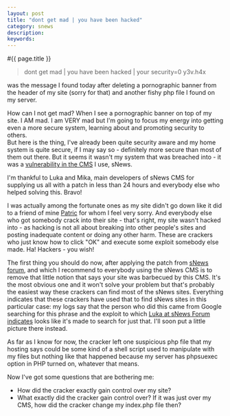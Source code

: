 ```yaml
---
layout: post
title: "dont get mad | you have been hacked"
category: snews
description: 
keywords: 
---
```


#{{ page.title }}

<blockquote>dont get mad | you have been hacked | your security=0 y3v.h4x</blockquote> was the message I found today after deleting a pornographic banner from the header of my site (sorry for that) and another fishy php file I found on my server.

How can I not get mad? When I see a pornographic banner on top of my site. I AM mad. I am VERY mad but I'm going to focus my energy into getting even a more secure system, learning about and promoting security to others.<br />
But here is the thing, I've already been quite security aware and my home system is quite secure, if I may say so - definitely more secure than most of them out there. But it seems it wasn't my system that was breached into - it was a <a href="http://www.solucija.com/forum/viewtopic.php?id=2976" onclick="javascript:urchinTracker('/outgoing/solucija_com_forum');">vulnerability in the CMS</a> I use, sNews.

I'm thankful to Luka and Mika, main developers of sNews CMS for supplying us all with a patch in less than 24 hours and everybody else who helped solving this. Bravo!

<!--div style="float:right; margin-left:17px; margin-down:30px; margin-up:5px;"><script type="text/javascript"><!--
 google_ad_client = "pub-963479277638815"9;
google_ad_width = 336;

google_ad_height = 280;

google_ad_format = "336x280_as";

google_ad_type = "image";

//2007-01-30: HackMiddlerightLRectangleImg

google_ad_channel = "7005429262";
//--></script-->
 <!--script type="text/javascript"
 src="../../../../pagead2.googlesyndication.com/pagead/show_ads.js"> 
 </script></div-->

I was actually among the fortunate ones as my site didn't go down like it did to a friend of mine <a href="http://p-ahlqvist.com/" onclick="javascript:urchinTracker('/outgoing/p-ahlqvist_com');">Patric</a> <!-- this page no longer exists - contact Patric <a href="http://p-ahlqvist.com/home/defacement-on-pahlqvistcom/">Patric</a> --> for whom I feel very sorry. And everybody else who got somebody crack into their site - that's right, my site wasn't hacked into - as hacking is not all about breaking into other people's sites and posting inadequate content or doing any other harm. These are crackers who just know how to click "OK" and execute some exploit somebody else made. Ha! Hackers - you wish!

The first thing you should do now, after applying the patch from <a href="http://www.solucija.com/forum/viewtopic.php?id=2976" onclick="javascript:urchinTracker('/outgoing/solucija_com_forum');">sNews forum</a>, and which I recommend to everybody using the sNews CMS is to remove that little notion that says your site was barbecued by this CMS. It's the most obvious one and it won't solve your problem but that's probably the easiest way these crackers can find most of the sNews sites. Everything indicates that these crackers have used that to find sNews sites in this particular case: my logs say that the person who did this came from Google searching for this phrase and the exploit to which <a href="http://www.solucija.com/forum/viewtopic.php?pid=21036#p21036" onclick="javascript:urchinTracker('/outgoing/solucija_com_forum');">Luka at sNews Forum indicates</a> looks like it's made to search for just that. I'll soon put a little picture there instead.

As far as I know for now, the cracker left one suspicious php file that my hosting says could be some kind of a shell script used to manipulate with my files but nothing like that happened because my server has phpsuexec option in PHP turned on, whatever that means.

Now I've got some questions that are bothering me:
<ul><li>How did the cracker exactly gain control over my site?</li>
<li>What exactly did the cracker gain control over? If it was just over my CMS, how did the cracker change my index.php file then?</li></ul>

<!--div id="comments">
    <div class="comment"><p class="date"><p><a href="http://www.frdk.com/" title="http://www.frdk.com" rel="nofollow">Fred K</a>  on <a id="Comment1" name="Comment1" title="Comment 1"></a>January 15, 2007:</p><p>Dom,<br />
    I had the same problem and I agree with your point of view. These crackheads are fishing for attention, like any 5-year old and unfortunately they&#39;re getting what they want from us... But how can we <em>not</em> get mad? If they really wanted to alert us of a potential security flaw in sNews, gosh, all they had to do was post a comment on our sites to that effect or, even better, send us an email. Did they? Nah, they egged us instead. And then <em>ask us not to get pissed off</em>. Which is typical 5-year old behaviour.<br />
    <br />
    Sorry you got cracked, man.<br />
    /agentS</p></div>

    <div class="comment"><p class="date"><p>albert on <a id="Comment2" name="Comment2" title="Comment 2"></a>January 15, 2007:</p><p>Hi Dom<br />
    <br />
    Sorry to hear that your site had been cracked.<br />
    Gald the luka a Mika are on the ball with getting the fix done asap.<br />
    <br />
    if you want to find out more you can go here:<br />
    http://www.securityfocus.com/bid/22025/info</p></div>

    <div class="comment"><p class="date"><p><a href="http://p-ahlqvist.com/" title="http://p-ahlqvist.com" rel="nofollow">Patric</a>  on <a id="Comment3" name="Comment3" title="Comment 3"></a>January 31, 2007:</p><p>Hey, mate...<br />
    <br />
    ;) .. Well, no need to comment really. They&#39;re asses, period.<br />
    Was just curious as to weather you did upload a favicon... Hehe... You mentioned that on my site a few days back...<br />
    <br />
    Btw, I&#39;m gonna steal this font for my new layout/design. It rocks.<br />
    <br />
    Have a good one, Dom.</p></div>

    <div class="comment"><p class="date"><p><a href="http://domdelimar.com/" title="http://domdelimar.com/" rel="nofollow">Dom</a>  on <a id="Comment4" name="Comment4" title="Comment 4"></a>February 02, 2007:</p><p><p>Hi Patric!<br />
    <br />
    Ditto! (about these crackers)</p>

    <p>Regarding the favicon - didn&#39;t have time to do it this week - I&#39;m really inexperienced with graphics and these complex digital graphic applications so we&#39;ll see what I will make out of my first try... hopefully I&#39;ll get to do it next week. <br />
    You watch and see - I&#39;ve been thinking and I&#39;ve got an idea how it&#39;s supposed to look...</p>

    <p>And yes, please use this font - I already saw a font like this one (or maybe the same one) emerging on some headings on your new layout design ("New Articles", "New Comments" etc.) the other day and was about to comment how I&#39;m definitely gonna like your new template if you use this font... ;) <br />
    I&#39;m really bored seeing most of the websites having the same Verdana (or Verdana like) font...</p></p></div>

    <div class="comment"><p class="date"><p>Mani on <a id="Comment5" name="Comment5" title="Comment 5"></a>March 12, 2007:</p><p>they just search 777 premison file and i think it was config.php and they put code into it thats it</p></div>

    <div class="comment"><p class="date"><p><a href="http://www.cssanarchy.com/" title="http://www.cssanarchy.com" rel="nofollow">sasha</a>  on <a id="Comment6" name="Comment6" title="Comment 6"></a>April 01, 2007:</p><p>great site man....odlican :)</p></div>

    <div class="comment"><p class="date"><p><a href="http://domdelimar.com/" title="http://domdelimar.com/" rel="nofollow">Dom</a>  on <a id="Comment7" name="Comment7" title="Comment 7"></a>April 02, 2007:</p><p>Thanks sasha!<br />
    <br />
    Now that wasn&#39;t April Fools&#39; Day joke, was it?</p></div>

    <div class="comment"><p class="date"><p>sasha on <a id="Comment8" name="Comment8" title="Comment 8"></a>April 02, 2007:</p><p>nop...site looks good..fast load ,good chosing colors and nice news story.i liked your site ..this is not joke.... </p></div>

    <div class="comment"><p class="date"><p>y3v.h4x on <a id="Comment9" name="Comment9" title="Comment 9"></a>June 11, 2007:</p><p>sowwy dude<br />
    that porno banner.. wasnt added there by me<br />
    i dont deface index i just added that shell<br />
    you have to turn your safe mode on<br />
    or was it that i did i bypass.. whatever<br />
    no harm done.. i just used your bandwidth for a bit<br />
    no hard feelings eh? :x</p></div>

    <div class="comment"><p class="date"><p><a href="http://domdelimar.com/" title="http://domdelimar.com/" rel="nofollow">Dom</a>  on <a id="Comment10" name="Comment10" title="Comment 10"></a>June 16, 2007:</p><p>We obviously have different views on the world an that&#39;s OK, although what you did is nowhere near OK in my world...<br />
    <br />
    > no hard feelings eh? :x<br />
    Well, just as I have said - I won&#39;t waste my energy on hatred but rather on constructive things. But I won&#39;t forget.</p></div>
</div-->